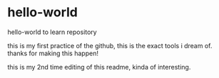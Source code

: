 # hello-world
hello-world to learn repository

this is my first practice of the github, this is the exact tools i dream of.
thanks for making this happen!

this is my 2nd time editing of this readme, kinda of interesting. 
